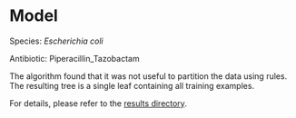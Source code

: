 
# Model

Species: *Escherichia coli*

Antibiotic: Piperacillin_Tazobactam

The algorithm found that it was not useful to partition the data using rules. The resulting tree is a single leaf containing all training examples.

For details, please refer to the [results directory](../../../../../results/cart_b/escherichia%20coli/piperacillin_tazobactam/repeat_2/).

